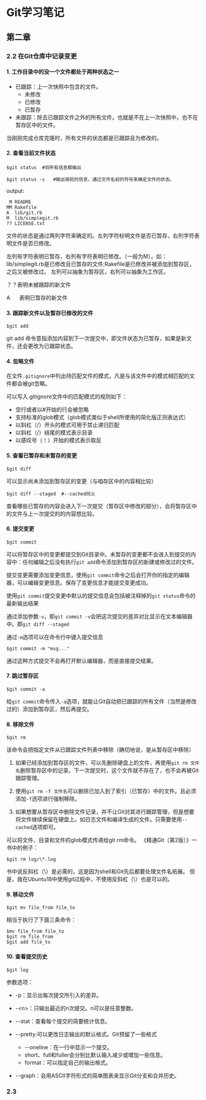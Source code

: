 # Git学习笔记

## 第二章

### 2.2 在Git仓库中记录变更

#### 1. 工作目录中的没一个文件都处于两种状态之一

- 已跟踪：上一次快照中包含的文件。
  - 未修改
  - 已修改
  - 已暂存
- 未跟踪：除去已跟踪文件之外的所有文件。也就是不在上一次快照中，也不在暂存区中的文件。

当刚刚完成仓库克隆时，所有文件的状态都是已跟踪且为修改的。

#### 2. 查看当前文件状态

```shell
$git status  #将所有信息都输出

$git status -s   #输出简短的信息，通过文件名前的符号来确定文件的状态。
```

output:

```shell
 M README
MM Rakefile
A  lib/git.rb
M  lib/simplegit.rb
?? LICENSE.txt
```

文件的状态是通过两列字符来确定的。左列字符标明文件是否已暂存，右列字符表明文件是否已修改。

左列有字符表明已暂存，右列有字符表明已修改。（一般为M）。如：lib/simplegit.rb是已修改且已暂存的文件;Rakefile是已修改并被添加到暂存区，之后又被修改过。
左列可以抽象为暂存区，右列可以抽象为工作区。

？？表明未被跟踪的新文件

A&nbsp;&nbsp;&nbsp;&nbsp;&nbsp;&nbsp;表明已暂存的新文件

#### 3. 跟踪新文件以及暂存已修改的文件

```shell
$git add
```

git add 命令意指添加内容到下一次提交中，即文件状态为已暂存，如果是新文件，还会更改为已跟踪状态。

#### 4. 忽略文件

在文件`.gitignore`中列出待匹配文件的模式，凡是与该文件中的模式相匹配的文件都会被git忽略。

可以写入.gitignore文件中的匹配模式的规则如下：

- 空行或者以#开始的行会被忽略
- 支持标准的glob模式（glob模式类似于shell所使用的简化版正则表达式）
- 以斜杠（/）开头的模式可用于禁止递归匹配
- 以斜杠（/）结尾的模式表示目录
- 以感叹号（！）开始的模式表示取反

#### 5. 查看已暂存和未暂存的变更

```shell
$git diff
```

可以显示尚未添加到暂存区的变更（与咱存区中的内容相比较）

```shell
$git diff --staged  #--cached同义
```

查看哪些已暂存的内容会进入下一次提交（暂存区中修改的部分），会将暂存区中的文件与上一次提交的的内容想比较。

#### 6. 提交变更

```shell
$git commit
```

可以将暂存区中的变更都提交到Git目录中。未暂存的变更都不会进入到提交的内容中：任何编辑之后没有执行`git add`命令添加到暂存区的新建或修改过的文件。

提交变更需要添加变更信息，使用`git commit`命令之后会打开你的指定的编辑器，可以编辑变更信息。保存了变更信息才能提交变更成功。

使用`git commit`提交变更中默认的提交信息会包括被注释掉的`git status`命令的最新输出结果

通过添加参数`-v`，即`git commit -v`会把这次提交的差异对比显示在文本编辑器中。即`git diff --staged`

通过`-m`选项可以在命令行中键入提交信息

```shell
$git commit -m "msg..."
```

通过这种方式提交不会再打开默认编辑器，而是直接提交结果。

#### 7. 跳过暂存区

```shell
$git commit -a
```

给`git commit`命令传入`-a`选项，就能让Git自动把已跟踪的所有文件（当然是修改过的）添加到暂存区，然后再提交。

#### 8. 移除文件

```shell
$git rm
```

该命令会把指定文件从已跟踪文件列表中移除（确切地说，是从暂存区中移除）

1. 如果已经添加到暂存区的文件，可以先删除硬盘上的文件，再使用`git rm 文件名`删除暂存区中的记录。下一次提交时，这个文件就不存在了，也不会再被Git跟踪管理。

2. 使用`git rm -f 文件名`可以删除已加入到了索引（已暂存）中的文件。且必须添加`-f`选项进行强制移除。

3. 如果想要从暂存区中删除文件记录，并不让Git对其进行跟踪管理，但是想要将文件继续保留在硬盘上。如日志文件和编译生成的文件。只需要使用`--cached`选项即可。

可以将文件、目录和文件的glob模式传递给git rm命令。
《精通Git（第2版）》一书中的例子：

```shell
$git rm log/\*.log
```

书中说反斜杠（\）是必需的，这是因为shell和Git先后都要处理文件名拓展。
但是，我在Ubuntu18中使用git过程中，不使用反斜杠（\）也是可以的。

#### 9. 移动文件

```shell
$git mv file_from file_to
```

相当于执行了下面三条命令：

```shell
$mv file_from file_to
$git rm file_from
$git add file_to
```

#### 10. 查看提交历史

```shell
$git log
```

参数选项：

- -p：显示出每次提交所引入的差异。
- -\<n\>：只输出最近的n次提交。n可以是任意整数。
- --stat：查看每个提交的简要统计信息。
- --pretty:可以更改日志输出的默认格式。Git预留了一些格式

  - --oneline：在一行中显示一个提交。
  - short、full和fuller会分别比默认输入减少或增加一些信息。
  - format：可以指定自己的输出格式。

- --graph：会用ASCII字符形式的简单图表来显示Git分支和合并历史。

### 2.3
